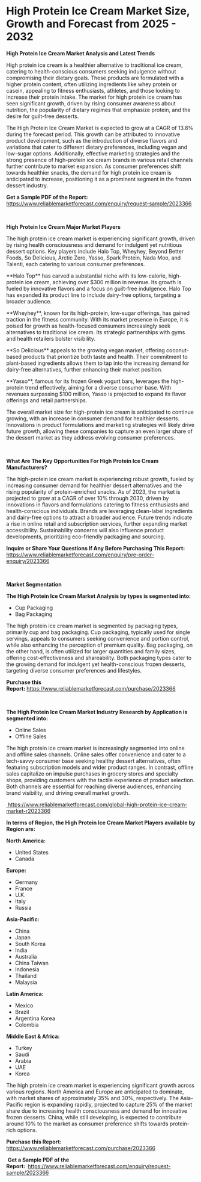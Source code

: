 <p><h1>High Protein Ice Cream Market Size, Growth and Forecast from 2025 - 2032</h1></p><p><strong>High Protein Ice Cream Market Analysis and Latest Trends</strong></p>
<p><p>High protein ice cream is a healthier alternative to traditional ice cream, catering to health-conscious consumers seeking indulgence without compromising their dietary goals. These products are formulated with a higher protein content, often utilizing ingredients like whey protein or casein, appealing to fitness enthusiasts, athletes, and those looking to increase their protein intake. The market for high protein ice cream has seen significant growth, driven by rising consumer awareness about nutrition, the popularity of dietary regimes that emphasize protein, and the desire for guilt-free desserts.</p><p>The High Protein Ice Cream Market is expected to grow at a CAGR of 13.8% during the forecast period. This growth can be attributed to innovative product development, such as the introduction of diverse flavors and variations that cater to different dietary preferences, including vegan and low-sugar options. Additionally, effective marketing strategies and the strong presence of high-protein ice cream brands in various retail channels further contribute to market expansion. As consumer preferences shift towards healthier snacks, the demand for high protein ice cream is anticipated to increase, positioning it as a prominent segment in the frozen dessert industry.</p></p>
<p><strong>Get a Sample PDF of the Report:&nbsp;</strong> <a href="https://www.reliablemarketforecast.com/enquiry/request-sample/2023366?utm_campaign=3221&utm_medium=2&utm_source=Github&utm_content=ia&utm_term=16042025&utm_id=high-protein-ice-cream">https://www.reliablemarketforecast.com/enquiry/request-sample/2023366</a></p>
<p>&nbsp;</p>
<p><strong>High Protein Ice Cream Major Market Players</strong></p>
<p><p>The high protein ice cream market is experiencing significant growth, driven by rising health consciousness and demand for indulgent yet nutritious dessert options. Key players include Halo Top, Wheyhey, Beyond Better Foods, So Delicious, Arctic Zero, Yasso, Spark Protein, Nada Moo, and Talenti, each catering to various consumer preferences.</p><p>**Halo Top** has carved a substantial niche with its low-calorie, high-protein ice cream, achieving over $300 million in revenue. Its growth is fueled by innovative flavors and a focus on guilt-free indulgence. Halo Top has expanded its product line to include dairy-free options, targeting a broader audience.</p><p>**Wheyhey**, known for its high-protein, low-sugar offerings, has gained traction in the fitness community. With its market presence in Europe, it is poised for growth as health-focused consumers increasingly seek alternatives to traditional ice cream. Its strategic partnerships with gyms and health retailers bolster visibility.</p><p>**So Delicious** appeals to the growing vegan market, offering coconut-based products that prioritize both taste and health. Their commitment to plant-based ingredients allows them to tap into the increasing demand for dairy-free alternatives, further enhancing their market position.</p><p>**Yasso**, famous for its frozen Greek yogurt bars, leverages the high-protein trend effectively, aiming for a diverse consumer base. With revenues surpassing $100 million, Yasso is projected to expand its flavor offerings and retail partnerships.</p><p>The overall market size for high-protein ice cream is anticipated to continue growing, with an increase in consumer demand for healthier desserts. Innovations in product formulations and marketing strategies will likely drive future growth, allowing these companies to capture an even larger share of the dessert market as they address evolving consumer preferences.</p></p>
<p>&nbsp;</p>
<p><strong>What Are The Key Opportunities For High Protein Ice Cream Manufacturers?</strong></p>
<p><p>The high-protein ice cream market is experiencing robust growth, fueled by increasing consumer demand for healthier dessert alternatives and the rising popularity of protein-enriched snacks. As of 2023, the market is projected to grow at a CAGR of over 10% through 2030, driven by innovations in flavors and formulations catering to fitness enthusiasts and health-conscious individuals. Brands are leveraging clean-label ingredients and dairy-free options to attract a broader audience. Future trends indicate a rise in online retail and subscription services, further expanding market accessibility. Sustainability concerns will also influence product developments, prioritizing eco-friendly packaging and sourcing.</p></p>
<p><strong>Inquire or Share Your Questions If Any Before Purchasing This Report:</strong> <a href="https://www.reliablemarketforecast.com/enquiry/pre-order-enquiry/2023366?utm_campaign=3221&utm_medium=2&utm_source=Github&utm_content=ia&utm_term=16042025&utm_id=high-protein-ice-cream">https://www.reliablemarketforecast.com/enquiry/pre-order-enquiry/2023366</a></p>
<p>&nbsp;</p>
<p><strong>Market Segmentation</strong></p>
<p><strong>The High Protein Ice Cream Market Analysis by types is segmented into:</strong></p>
<p><ul><li>Cup Packaging</li><li>Bag Packaging</li></ul></p>
<p><p>The high protein ice cream market is segmented by packaging types, primarily cup and bag packaging. Cup packaging, typically used for single servings, appeals to consumers seeking convenience and portion control, while also enhancing the perception of premium quality. Bag packaging, on the other hand, is often utilized for larger quantities and family sizes, offering cost-effectiveness and shareability. Both packaging types cater to the growing demand for indulgent yet health-conscious frozen desserts, targeting diverse consumer preferences and lifestyles.</p></p>
<p><strong>Purchase this Report:&nbsp;</strong><a href="https://www.reliablemarketforecast.com/purchase/2023366?utm_campaign=3221&utm_medium=2&utm_source=Github&utm_content=ia&utm_term=16042025&utm_id=high-protein-ice-cream">https://www.reliablemarketforecast.com/purchase/2023366</a></p>
<p>&nbsp;</p>
<p><strong>The High Protein Ice Cream Market Industry Research by Application is segmented into:</strong></p>
<p><ul><li>Online Sales</li><li>Offline Sales</li></ul></p>
<p><p>The high protein ice cream market is increasingly segmented into online and offline sales channels. Online sales offer convenience and cater to a tech-savvy consumer base seeking healthy dessert alternatives, often featuring subscription models and wider product ranges. In contrast, offline sales capitalize on impulse purchases in grocery stores and specialty shops, providing customers with the tactile experience of product selection. Both channels are essential for reaching diverse audiences, enhancing brand visibility, and driving overall market growth.</p></p>
<p><a href="https://www.reliablemarketforecast.com/global-high-protein-ice-cream-market-r2023366?utm_campaign=3221&utm_medium=2&utm_source=Github&utm_content=ia&utm_term=16042025&utm_id=high-protein-ice-cream">&nbsp;https://www.reliablemarketforecast.com/global-high-protein-ice-cream-market-r2023366</a></p>
<p><strong>In terms of Region, the High Protein Ice Cream Market Players available by Region are:</strong></p>
<p>
    <p> <strong> North America: </strong>
        <ul>
            <li>United States</li>
            <li>Canada</li>
        </ul>
        </p> 
    <p> <strong> Europe: </strong>
        <ul>
            <li>Germany</li>
            <li>France</li>
            <li>U.K.</li>
            <li>Italy</li>
            <li>Russia</li>
        </ul>
        </p> 
    <p> <strong> Asia-Pacific: </strong>
        <ul>
            <li>China</li>
            <li>Japan</li>
            <li>South Korea</li>
            <li>India</li>
            <li>Australia</li>
            <li>China Taiwan</li>
            <li>Indonesia</li>
            <li>Thailand</li>
            <li>Malaysia</li>
        </ul>
        </p> 
    <p> <strong> Latin America: </strong>
        <ul>
            <li>Mexico</li>
            <li>Brazil</li>
            <li>Argentina Korea</li>
            <li>Colombia</li>
        </ul>
        </p> 
    <p> <strong> Middle East & Africa: </strong>
        <ul>
            <li>Turkey</li>
            <li>Saudi</li>
            <li>Arabia</li>
            <li>UAE</li>
            <li>Korea</li>
        </ul>
    </p>
    </p>
<p><p>The high protein ice cream market is experiencing significant growth across various regions. North America and Europe are anticipated to dominate, with market shares of approximately 35% and 30%, respectively. The Asia-Pacific region is expanding rapidly, projected to capture 25% of the market share due to increasing health consciousness and demand for innovative frozen desserts. China, while still developing, is expected to contribute around 10% to the market as consumer preference shifts towards protein-rich options.</p></p>
<p><strong>Purchase this Report: </strong><a href="https://www.reliablemarketforecast.com/purchase/2023366?utm_campaign=3221&utm_medium=2&utm_source=Github&utm_content=ia&utm_term=16042025&utm_id=high-protein-ice-cream">https://www.reliablemarketforecast.com/purchase/2023366</a></p>
<p>&nbsp;<strong>Get a Sample PDF of the Report:&nbsp;&nbsp;</strong><a href="https://www.reliablemarketforecast.com/enquiry/request-sample/2023366?utm_campaign=3221&utm_medium=2&utm_source=Github&utm_content=ia&utm_term=16042025&utm_id=high-protein-ice-cream">https://www.reliablemarketforecast.com/enquiry/request-sample/2023366</a></p>
<p><strong></strong></p>
<p><p></p><p></p><p></p></p>